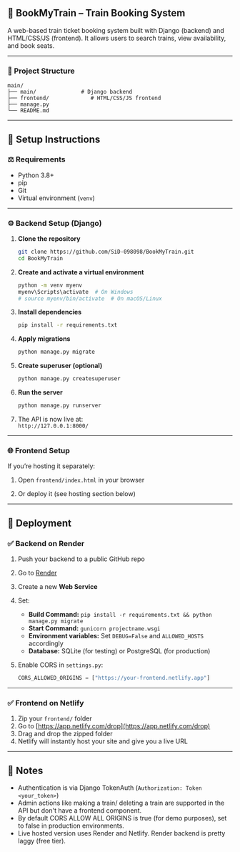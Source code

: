 ## 🚆 BookMyTrain – Train Booking System

A web-based train ticket booking system built with Django (backend) and HTML/CSS/JS (frontend). It allows users to search trains, view availability, and book seats.

---

### 📂 Project Structure

```
main/
├── main/              # Django backend
├── frontend/             # HTML/CSS/JS frontend
├── manage.py
└── README.md
```

---

## 💪 Setup Instructions

### ⚖️ Requirements

- Python 3.8+
- pip
- Git
- Virtual environment (`venv`)

---

### ⚙️ Backend Setup (Django)

1. **Clone the repository**

   ```bash
   git clone https://github.com/SiD-098098/BookMyTrain.git
   cd BookMyTrain
   ```

2. **Create and activate a virtual environment**

   ```bash
   python -m venv myenv
   myenv\Scripts\activate  # On Windows
   # source myenv/bin/activate  # On macOS/Linux
   ```

3. **Install dependencies**

   ```bash
   pip install -r requirements.txt
   ```

4. **Apply migrations**

   ```bash
   python manage.py migrate
   ```

5. **Create superuser (optional)**

   ```bash
   python manage.py createsuperuser
   ```

6. **Run the server**

   ```bash
   python manage.py runserver
   ```

7. The API is now live at:\
   `http://127.0.0.1:8000/`

---

### 🌐 Frontend Setup

If you’re hosting it separately:

1. Open `frontend/index.html` in your browser

2. Or deploy it (see hosting section below)

---

## 🚀 Deployment

### ✅ Backend on Render

1. Push your backend to a public GitHub repo

2. Go to [Render](https://render.com/)

3. Create a new **Web Service**

4. Set:

   - **Build Command:** `pip install -r requirements.txt && python manage.py migrate`
   - **Start Command:** `gunicorn projectname.wsgi`
   - **Environment variables:** Set `DEBUG=False` and `ALLOWED_HOSTS` accordingly
   - **Database:** SQLite (for testing) or PostgreSQL (for production)

5. Enable CORS in `settings.py`:

   ```python
   CORS_ALLOWED_ORIGINS = ["https://your-frontend.netlify.app"]
   ```

---

### ✅ Frontend on Netlify 

1. Zip your `frontend/` folder
2. Go to [https://app.netlify.com/drop](https://app.netlify.com/drop)
3. Drag and drop the zipped folder
4. Netlify will instantly host your site and give you a live URL

---

## 📝 Notes

- Authentication is via Django TokenAuth (`Authorization: Token <your_token>`)
- Admin actions like making a train/ deleting a train are supported in the API but don't have a frontend component.
- By default CORS ALLOW ALL ORIGINS is true (for demo purposes), set to false in production environments.
- Live hosted version uses Render and Netlify. Render backend is pretty laggy (free tier).


